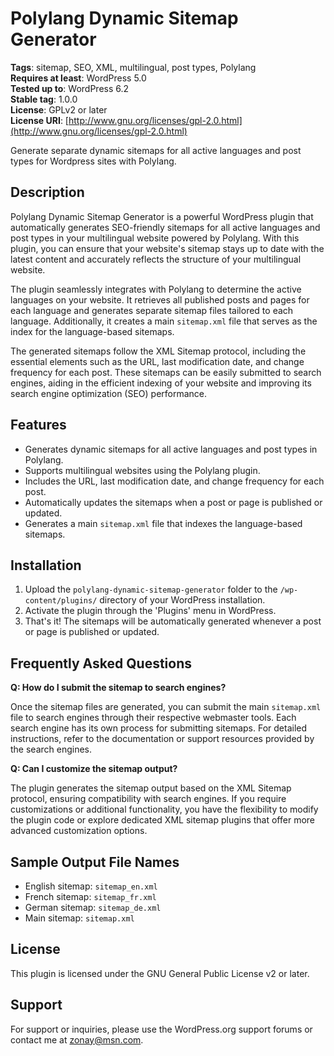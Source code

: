 
# Polylang Dynamic Sitemap Generator

**Tags**: sitemap, SEO, XML, multilingual, post types, Polylang  
**Requires at least**: WordPress 5.0  
**Tested up to**: WordPress 6.2  
**Stable tag**: 1.0.0  
**License**: GPLv2 or later  
**License URI**: [http://www.gnu.org/licenses/gpl-2.0.html](http://www.gnu.org/licenses/gpl-2.0.html)  

Generate separate dynamic sitemaps for all active languages and post types for Wordpress sites with Polylang.

## Description

Polylang Dynamic Sitemap Generator is a powerful WordPress plugin that automatically generates SEO-friendly sitemaps for all active languages and post types in your multilingual website powered by Polylang. With this plugin, you can ensure that your website's sitemap stays up to date with the latest content and accurately reflects the structure of your multilingual website.

The plugin seamlessly integrates with Polylang to determine the active languages on your website. It retrieves all published posts and pages for each language and generates separate sitemap files tailored to each language. Additionally, it creates a main `sitemap.xml` file that serves as the index for the language-based sitemaps.

The generated sitemaps follow the XML Sitemap protocol, including the essential elements such as the URL, last modification date, and change frequency for each post. These sitemaps can be easily submitted to search engines, aiding in the efficient indexing of your website and improving its search engine optimization (SEO) performance.

## Features

- Generates dynamic sitemaps for all active languages and post types in Polylang.
- Supports multilingual websites using the Polylang plugin.
- Includes the URL, last modification date, and change frequency for each post.
- Automatically updates the sitemaps when a post or page is published or updated.
- Generates a main `sitemap.xml` file that indexes the language-based sitemaps.

## Installation

1. Upload the `polylang-dynamic-sitemap-generator` folder to the `/wp-content/plugins/` directory of your WordPress installation.
2. Activate the plugin through the 'Plugins' menu in WordPress.
3. That's it! The sitemaps will be automatically generated whenever a post or page is published or updated.

## Frequently Asked Questions

**Q: How do I submit the sitemap to search engines?**

Once the sitemap files are generated, you can submit the main `sitemap.xml` file to search engines through their respective webmaster tools. Each search engine has its own process for submitting sitemaps. For detailed instructions, refer to the documentation or support resources provided by the search engines.

**Q: Can I customize the sitemap output?**

The plugin generates the sitemap output based on the XML Sitemap protocol, ensuring compatibility with search engines. If you require customizations or additional functionality, you have the flexibility to modify the plugin code or explore dedicated XML sitemap plugins that offer more advanced customization options.

## Sample Output File Names

- English sitemap: `sitemap_en.xml`
- French sitemap: `sitemap_fr.xml`
- German sitemap: `sitemap_de.xml`
- Main sitemap: `sitemap.xml`

## License

This plugin is licensed under the GNU General Public License v2 or later.

## Support

For support or inquiries, please use the WordPress.org support forums or contact me at [zonay@msn.com](mailto:zonay@msn.com).
